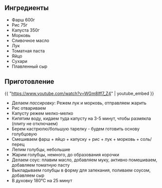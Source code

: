 ## Ингредиенты

- Фарш 600г
- Рис 75г
- Капуста 350г
- Морковь
- Сливочное масло
- Лук
- Томатная паста
- Яйцо
- Сухари
- Плавленный сыр

## Приготовление

{{ "https://www.youtube.com/watch?v=WGm8lff7_Z4" | youtube_embed }}

- Делаем *пассировку*: Режем лук и морковь, отправляем жарить
- Рис отвариваем
- Капусту режем мелко-мелко
- Кипятим воду, кидаем туда капусту на 3-5 минут, чтобы размякла (плиту не отключаем)
- Берем кастрюлю/большую тарелку - будем готовить основу голубцовую
- Смешиваем фарш + яйцо + капуску + рис + лук + морковь + соль/перец
- Лепим голубцы, небольшие
- Жарим голубцы, немного, до образования корочки
- Делаем соус: плавим масло, добавляем муку, активно помешиваем, добавляем томатную пасту
- Выкладываем голубцы в форму для запекания, поливаем соусом, добавляем сыр
- В духовку 180℃ на 25 минут